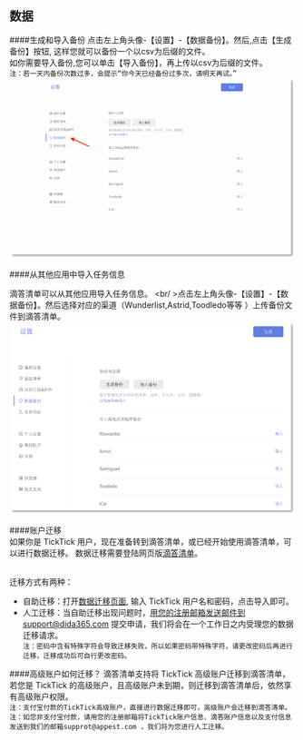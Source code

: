 ## 数据

####生成和导入备份
点击左上角头像-【设置】-【数据备份】。然后,点击【生成备份】按钮, 这样您就可以备份一个以csv为后缀的文件。
<br >如你需要导入备份,您可以单击【导入备份】，再上传以csv为后缀的文件。
<br>`注：若一天内备份次数过多，会提示“你今天已经备份过多次，请明天再试。”`
![](web-copy.png)

####从其他应用中导入任务信息

滴答清单可以从其他应用导入任务信息。
<br/ >点击左上角头像-【设置】-【数据备份】。然后选择对应的渠道（Wunderlist,Astrid,Toodledo等等 ）上传备份文件到滴答清单。
![](web-backup.png)

####账户迁移
<br >如果你是 TickTick 用户，现在准备转到滴答清单，或已经开始使用滴答清单，可以进行数据迁移。
数据迁移需要登陆网页版[滴答清单](http://www.dida365.com/)。

<br>迁移方式有两种：
* 自助迁移：打开[数据迁移页面](http://dida365.com/import/#ticktick), 输入 TickTick 用户名和密码，点击导入即可。
* 人工迁移：当自助迁移出现问题时，用您的注册邮箱发送邮件到support@dida365.com 提交申请，我们将会在一个工作日之内受理您的数据迁移请求。
<br>`注：密码中含有特殊字符会导致迁移失败，所以如果密码带特殊字符，请更改密码后再进行迁移，迁移成功后可自行更改密码。`


####高级账户如何迁移？
滴答清单支持将 TickTick 高级账户迁移到滴答清单，若您是 TickTick 的高级账户，且高级账户未到期，则迁移到滴答清单后，依然享有高级账户权限。
<br >`注：支付宝付款的TickTick高级账户，直接进行数据迁移即可，高级账户会迁移到滴答清单。`
<br >`注：如您非支付宝付款，请用您的注册邮箱将TickTick账户信息、滴答账户信息以及支付信息发送到我们的邮箱supprot@appest.com ，我们将为您进行人工迁移。`
